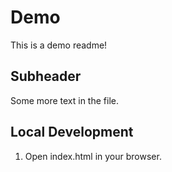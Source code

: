 # Demo

This is a demo readme!

## Subheader

Some more text in the file.


## Local Development

1. Open index.html in your browser.

